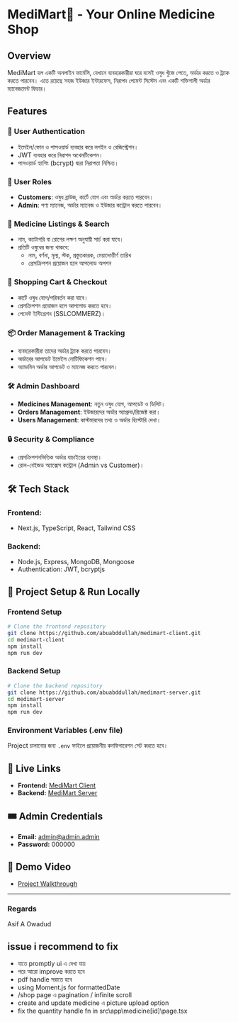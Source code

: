 # MediMart💊 - Your Online Medicine Shop

## Overview

MediMart হল একটি অনলাইন ফার্মেসি, যেখানে ব্যবহারকারীরা ঘরে বসেই ওষুধ খুঁজে পেতে, অর্ডার করতে ও ট্র্যাক করতে পারবেন। এতে রয়েছে সহজ ইউজার ইন্টারফেস, নিরাপদ পেমেন্ট সিস্টেম এবং একটি শক্তিশালী অর্ডার ম্যানেজমেন্ট ফিচার।

## Features

### 🔐 **User Authentication**

- ইমেইল/ফোন ও পাসওয়ার্ড ব্যবহার করে লগইন ও রেজিস্ট্রেশন।
- JWT ব্যবহার করে নিরাপদ অথেনটিকেশন।
- পাসওয়ার্ড হ্যাশিং (bcrypt) দ্বারা নিরাপত্তা নিশ্চিত।

### 👥 **User Roles**

- **Customers**: ওষুধ ব্রাউজ, কার্টে যোগ এবং অর্ডার করতে পারবেন।
- **Admin**: পণ্য ম্যানেজ, অর্ডার ম্যানেজ ও ইউজার কন্ট্রোল করতে পারবেন।

### 🏥 **Medicine Listings & Search**

- নাম, ক্যাটাগরি বা রোগের লক্ষণ অনুযায়ী সার্চ করা যাবে।
- প্রতিটি ওষুধের জন্য থাকবে:
  - নাম, বর্ণনা, মূল্য, স্টক, প্রস্তুতকারক, মেয়াদোত্তীর্ণ তারিখ
  - প্রেসক্রিপশন প্রয়োজন হলে আপলোড অপশন

### 🛒 **Shopping Cart & Checkout**

- কার্টে ওষুধ যোগ/পরিবর্তন করা যাবে।
- প্রেসক্রিপশন প্রয়োজন হলে আপলোড করতে হবে।
- পেমেন্ট ইন্টিগ্রেশন (SSLCOMMERZ)।

### 📦 **Order Management & Tracking**

- ব্যবহারকারীরা তাদের অর্ডার ট্র্যাক করতে পারবেন।
- অর্ডারের আপডেট ইমেইল নোটিফিকেশন পাবে।
- অ্যাডমিন অর্ডার আপডেট ও ম্যানেজ করতে পারবেন।

### 🛠 **Admin Dashboard**

- **Medicines Management**: নতুন ওষুধ যোগ, আপডেট ও ডিলিট।
- **Orders Management**: ইউজারদের অর্ডার অ্যাপ্রুভ/রিজেক্ট করা।
- **Users Management**: কাস্টমারদের তথ্য ও অর্ডার হিস্টোরি দেখা।

### 🔒 **Security & Compliance**

- প্রেসক্রিপশনভিত্তিক অর্ডার যাচাইয়ের ব্যবস্থা।
- রোল-বেইজড অ্যাক্সেস কন্ট্রোল (Admin vs Customer)।

## 🛠 **Tech Stack**

### **Frontend:**

- Next.js, TypeScript, React, Tailwind CSS

### **Backend:**

- Node.js, Express, MongoDB, Mongoose
- Authentication: JWT, bcryptjs

## 🚀 **Project Setup & Run Locally**

### **Frontend Setup**

```bash
# Clone the frontend repository
git clone https://github.com/abuabddullah/medimart-client.git
cd medimart-client
npm install
npm run dev
```

### **Backend Setup**

```bash
# Clone the backend repository
git clone https://github.com/abuabddullah/medimart-server.git
cd medimart-server
npm install
npm run dev
```

### **Environment Variables (.env file)**

Project চালানোর জন্য `.env` ফাইলে প্রয়োজনীয় কনফিগারেশন সেট করতে হবে।

## 🔗 **Live Links**

- **Frontend:** [MediMart Client](https://medimart-client.vercel.app/)
- **Backend:** [MediMart Server](https://medimert-server.vercel.app/)

## 🎟 **Admin Credentials**

- **Email:** admin@admin.admin
- **Password:** 000000

## 🎥 **Demo Video**

- [Project Walkthrough](https://drive.google.com/file/d/1hIcAWxrOSbjFWekaytiDMShW8sElt0Us/view?usp=sharing)

---

### Regards

Asif A Owadud

## issue i recommend to fix

- যাতে promptly ui এ দেখা যায়
- পরে আরো improve করতে হবে
- pdf handle সরাতে হবে
- using Moment.js for formattedDate
- /shop page এ pagination / infinite scroll
- create and update medicine এ picture upload option
- fix the quantity handle fn in src\app\medicine\[id]\page.tsx
